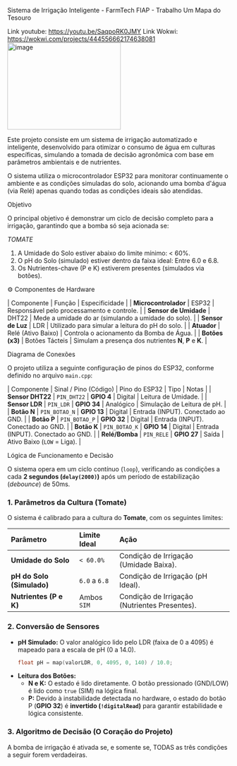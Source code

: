 Sistema de Irrigação Inteligente - FarmTech
FIAP - Trabalho Um Mapa do Tesouro

Link youtube: https://youtu.be/SaqpoRK0JMY
Link Wokwi: https://wokwi.com/projects/444556662174638081
<img width="257" height="197" alt="image" src="https://github.com/user-attachments/assets/a785a918-7fec-470b-859a-3909f4349ebe" />

Este projeto consiste em um sistema de irrigação automatizado e inteligente, desenvolvido para otimizar o consumo de água em culturas específicas, simulando a tomada de decisão agronômica com base em parâmetros ambientais e de nutrientes.

O sistema utiliza o microcontrolador ESP32 para monitorar continuamente o ambiente e as condições simuladas do solo, acionando uma bomba d'água (via Relé) apenas quando todas as condições ideais são atendidas.

Objetivo

O principal objetivo é demonstrar um ciclo de decisão completo para a irrigação, garantindo que a bomba só seja acionada se:

*TOMATE*
1.  A Umidade do Solo estiver abaixo do limite mínimo: < 60%.
2.  O pH do Solo (simulado) estiver dentro da faixa ideal: Entre 6.0 e 6.8.
3.  Os Nutrientes-chave (P e K) estiverem presentes (simulados via botões).

⚙️ Componentes de Hardware

| Componente | Função | Especificidade |
| **Microcontrolador** | ESP32 | Responsável pelo processamento e controle. |
| **Sensor de Umidade** | DHT22 | Mede a umidade do ar (simulando a umidade do solo). |
| **Sensor de Luz** | LDR | Utilizado para simular a leitura do pH do solo. |
| **Atuador** | Relé (Ativo Baixo) | Controla o acionamento da Bomba de Água. |
| **Botões (x3)** | Botões Tácteis | Simulam a presença dos nutrientes **N**, **P** e **K**. |

Diagrama de Conexões

O projeto utiliza a seguinte configuração de pinos do ESP32, conforme definido no arquivo `main.cpp`:

| Componente | Sinal / Pino (Código) | Pino do ESP32 | Tipo | Notas |
| **Sensor DHT22** | `PIN_DHT22` | **GPIO 4** | Digital | Leitura de Umidade. |
| **Sensor LDR** | `PIN_LDR` | **GPIO 34** | Analógico | Simulação de Leitura de pH. |
| **Botão N** | `PIN_BOTAO_N` | **GPIO 13** | Digital | Entrada (INPUT). Conectado ao GND. |
| **Botão P** | `PIN_BOTAO_P` | **GPIO 32** | Digital | Entrada (INPUT). Conectado ao GND. |
| **Botão K** | `PIN_BOTAO_K` | **GPIO 14** | Digital | Entrada (INPUT). Conectado ao GND. |
| **Relé/Bomba** | `PIN_RELE` | **GPIO 27** | Saída | Ativo Baixo (`LOW` = Liga). |

Lógica de Funcionamento e Decisão

O sistema opera em um ciclo contínuo (`loop`), verificando as condições a cada **2 segundos (`delay(2000)`)** após um período de estabilização (*debounce*) de 50ms.

### 1. Parâmetros da Cultura (Tomate)

O sistema é calibrado para a cultura do **Tomate**, com os seguintes limites:

| Parâmetro | Limite Ideal | Ação |
| :--- | :--- | :--- |
| **Umidade do Solo** | `< 60.0%` | Condição de Irrigação (Umidade Baixa). |
| **pH do Solo (Simulado)** | `6.0` a `6.8` | Condição de Irrigação (pH Ideal). |
| **Nutrientes (P e K)** | Ambos `SIM` | Condição de Irrigação (Nutrientes Presentes). |

### 2. Conversão de Sensores

* **pH Simulado:** O valor analógico lido pelo LDR (faixa de 0 a 4095) é mapeado para a escala de pH (0 a 14.0).
    ```cpp
    float pH = map(valorLDR, 0, 4095, 0, 140) / 10.0;
    ```
* **Leitura dos Botões:**
    * **N e K:** O estado é lido diretamente. O botão pressionado (GND/LOW) é lido como `true` (SIM) na lógica final.
    * **P:** Devido à instabilidade detectada no hardware, o estado do botão P (**GPIO 32**) é **invertido (`!digitalRead`)** para garantir estabilidade e lógica consistente.

### 3. Algoritmo de Decisão (O Coração do Projeto)

A bomba de irrigação é ativada se, e somente se, TODAS as três condições a seguir forem verdadeiras.
